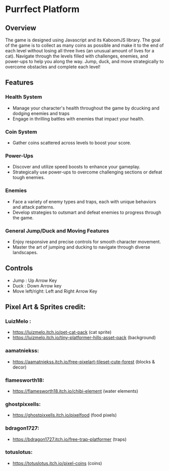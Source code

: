 # Purrfect Platform
## Overview
The game is designed using Javascript and its KaboomJS library. The goal of the game is to collect as many coins as possible and make it to the end of each level without losing all three lives (an unusual amount of lives for a cat). Navigate through the levels filled with challenges, enemies, and power-ups to help you along the way. Jump, duck, and move strategically to overcome obstacles and complete each level! <br>

## Features

### Health System
-  Manage your character's health throughout the game by dcucking and dodging enemies and traps
- Engage in thrilling battles with enemies that impact your health.

### Coin System
- Gather coins scattered across levels to boost your score.

### Power-Ups
- Discover and utilize speed boosts to enhance your gameplay.
- Strategically use power-ups to overcome challenging sections or defeat tough enemies.

### Enemies 
- Face a variety of enemy types and traps, each with unique behaviors and attack patterns.
- Develop strategies to outsmart and defeat enemies to progress through the game.

### General Jump/Duck and Moving Features
- Enjoy responsive and precise controls for smooth character movement.
- Master the art of jumping and ducking to navigate through diverse landscapes.

## Controls
- Jump : Up Arrow Key
- Duck : Down Arrow key
- Move left/right: Left and Right Arrow Key


## Pixel Art & Sprites credit:

### LuizMelo :
- https://luizmelo.itch.io/pet-cat-pack (cat sprite)
- https://luizmelo.itch.io/tiny-platformer-hills-asset-pack (background)

### aamatniekss:
- https://aamatniekss.itch.io/free-pixelart-tileset-cute-forest (blocks & decor)

### flamesworth18: 
- https://flamesworth18.itch.io/chibi-element (water elements)

### ghostpixxells:
- https://ghostpixxells.itch.io/pixelfood (food pixels)

### bdragon1727: 
- https://bdragon1727.itch.io/free-trap-platformer (traps)

### totuslotus: 
- https://totuslotus.itch.io/pixel-coins (coins)

